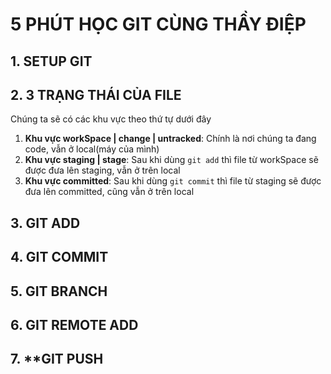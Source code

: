 # 5 PHÚT HỌC GIT CÙNG THẦY ĐIỆP

## 1. SETUP GIT

## 2. 3 TRẠNG THÁI CỦA FILE

Chúng ta sẽ có các khu vực theo thứ tự dưới đây

1. **Khu vực workSpace | change | untracked**: Chính là nơi chúng ta đang code, vẫn ở local(máy của mình)
2. **Khu vực staging | stage**: Sau khi dùng `git add` thì file từ workSpace sẽ được đưa lên staging, vẫn ở trên local
3. **Khu vực committed**: Sau khi dùng `git commit` thì file từ staging sẽ được đưa lên committed, cũng vẫn ở trên local

## 3. GIT ADD

## 4. GIT COMMIT

## 5. GIT BRANCH

## 6. GIT REMOTE ADD

## 7. \*\*GIT PUSH
